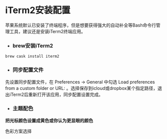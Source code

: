 # iTerm2安装配置

苹果系统默认已安装了终端程序，但是想要获得强大的自动补全等Bash命令行管理工具，建议还是安装iTerm2终端应用。

* ### brew安装iTerm2

```
brew cask install iterm2
```

* ### 同步配置文件

先设置同步配置文件，在 Preferences -&gt; General 中勾选 Load preferences from a custom folder or URL: 。选择保存到icloud或dropbox某个指定路径，退出iTerm2后重新打开该应用，同步配置设置完成。

* ### 主题配色

**把光标颜色设置成黄色或你认为更显眼的颜色**

色彩方案选择

